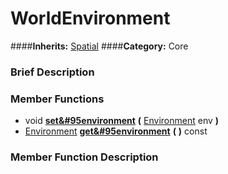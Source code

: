 #  WorldEnvironment  
####**Inherits:** [Spatial](class_spatial)
####**Category:** Core

###  Brief Description  


###  Member Functions 
  * void  **[set&#95environment](#set_environment)**  **(** [Environment](class_environment) env  **)**
  * [Environment](class_environment)  **[get&#95environment](#get_environment)**  **(** **)** const

###  Member Function Description  
